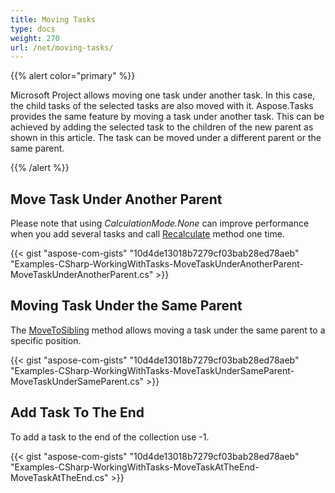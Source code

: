 ```yaml
---
title: Moving Tasks
type: docs
weight: 270
url: /net/moving-tasks/
---
```


{{% alert color="primary" %}} 

Microsoft Project allows moving one task under another task. In this case, the child tasks of the selected tasks are also moved with it. Aspose.Tasks provides the same feature by moving a task under another task. This can be achieved by adding the selected task to the children of the new parent as shown in this article. The task can be moved under a different parent or the same parent.

{{% /alert %}} 
## **Move Task Under Another Parent**
Please note that using *CalculationMode.None* can improve performance when you add several tasks and call [Recalculate](https://apireference.aspose.com/tasks/net/aspose.tasks/project/methods/recalculate) method one time.

{{< gist "aspose-com-gists" "10d4de13018b7279cf03bab28ed78aeb" "Examples-CSharp-WorkingWithTasks-MoveTaskUnderAnotherParent-MoveTaskUnderAnotherParent.cs" >}}
## **Moving Task Under the Same Parent**
The [MoveToSibling](https://apireference.aspose.com/tasks/net/aspose.tasks/task/methods/movetosibling) method allows moving a task under the same parent to a specific position.

{{< gist "aspose-com-gists" "10d4de13018b7279cf03bab28ed78aeb" "Examples-CSharp-WorkingWithTasks-MoveTaskUnderSameParent-MoveTaskUnderSameParent.cs" >}}
## **Add Task To The End**
To add a task to the end of the collection use -1.

{{< gist "aspose-com-gists" "10d4de13018b7279cf03bab28ed78aeb" "Examples-CSharp-WorkingWithTasks-MoveTaskAtTheEnd-MoveTaskAtTheEnd.cs" >}}
